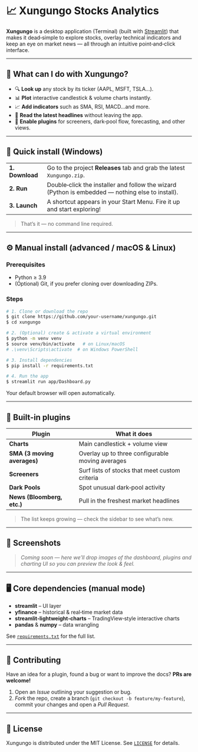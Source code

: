 # 📈 Xungungo Stocks Analytics

**Xungungo** is a desktop application (Terminal) (built with [Streamlit](https://streamlit.io/)) that makes it dead‑simple to explore stocks, overlay technical indicators and keep an eye on market news — all through an intuitive point‑and‑click interface.

---

## 🧭 What can I do with Xungungo?

- 🔍 **Look up** any stock by its ticker (AAPL, MSFT, TSLA…).
- 📊 **Plot** interactive candlestick & volume charts instantly.
- 📈 **Add indicators** such as SMA, RSI, MACD…and more.
- 📰 **Read the latest headlines** without leaving the app.
- 🧩 **Enable plugins** for screeners, dark‑pool flow, forecasting, and other views.

---

## 🚀 Quick install (Windows)

| | |
|---|---|
| **1. Download** | Go to the project **Releases** tab and grab the latest `Xungungo.zip`. |
| **2. Run** | Double‑click the installer and follow the wizard (Python is embedded — nothing else to install). |
| **3. Launch** | A shortcut appears in your Start Menu. Fire it up and start exploring! |

> That’s it — no command line required.

---

## ⚙️ Manual install (advanced / macOS & Linux)

### Prerequisites

* Python ≥ 3.9
* (Optional) Git, if you prefer cloning over downloading ZIPs.

### Steps

```bash
# 1. Clone or download the repo
$ git clone https://github.com/your‑username/xungungo.git
$ cd xungungo

# 2. (Optional) create & activate a virtual environment
$ python -m venv venv
$ source venv/bin/activate   # on Linux/macOS
# .\venv\Scripts\activate  # on Windows PowerShell

# 3. Install dependencies
$ pip install -r requirements.txt

# 4. Run the app
$ streamlit run app/Dashboard.py
```

Your default browser will open automatically.

---

## 🧩 Built‑in plugins

| Plugin | What it does |
| --- | --- |
| **Charts** | Main candlestick + volume view |
| **SMA (3 moving averages)** | Overlay up to three configurable moving averages |
| **Screeners** | Surf lists of stocks that meet custom criteria |
| **Dark Pools** | Spot unusual dark‑pool activity |
| **News (Bloomberg, etc.)** | Pull in the freshest market headlines |

> The list keeps growing — check the sidebar to see what’s new.

---

## 📸 Screenshots

> _Coming soon — here we’ll drop images of the dashboard, plugins and charting UI so you can preview the look & feel._

---

## 🖥️ Core dependencies (manual mode)

* **streamlit** – UI layer
* **yfinance** – historical & real‑time market data
* **streamlit‑lightweight‑charts** – TradingView‑style interactive charts
* **pandas** & **numpy** – data wrangling

See [`requirements.txt`](./requirements.txt) for the full list.

---

## 🙌 Contributing

Have an idea for a plugin, found a bug or want to improve the docs? **PRs are welcome!**

1. Open an _Issue_ outlining your suggestion or bug.
2. _Fork_ the repo, create a branch (`git checkout -b feature/my‑feature`), commit your changes and open a _Pull Request_.

---

## 📄 License

Xungungo is distributed under the MIT License. See [`LICENSE`](LICENSE) for details.

